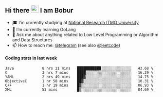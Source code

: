 ## Hi there <img src="https://media.giphy.com/media/hvRJCLFzcasrR4ia7z/giphy.gif" width="25px" height="25px"> I am Bobur

- :mortar_board: I’m currently studying at [National Research ITMO University](https://itmo.ru/)
- :seedling: I’m currently learning GoLang
- :speech_balloon: Ask me about anything related to Low Level Programming or Algorithm and Data Structures
- :mailbox: How to reach me: [@telegram](https://t.me/octoant) (see also [@leetcode](https://leetcode.com/octoant/))    

#### Coding stats in last week

<!--START_SECTION:waka-->

```text
Java             8 hrs 21 mins   ███████████░░░░░░░░░░░░░░   43.68 %
C                3 hrs 7 mins    ████░░░░░░░░░░░░░░░░░░░░░   16.29 %
YAML             2 hrs 49 mins   ███▓░░░░░░░░░░░░░░░░░░░░░   14.75 %
ObjectiveC       1 hr 58 mins    ██▓░░░░░░░░░░░░░░░░░░░░░░   10.31 %
C++              1 hr 19 mins    █▓░░░░░░░░░░░░░░░░░░░░░░░   06.93 %
XML              53 mins         █▒░░░░░░░░░░░░░░░░░░░░░░░   04.69 %
```

<!--END_SECTION:waka-->
